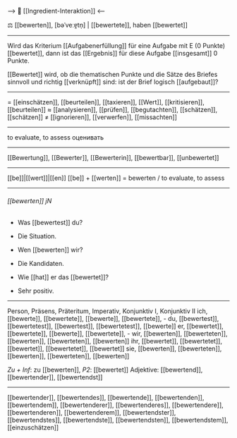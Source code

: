 --> 🤝 [[Ingredient-Interaktion]] <--

⚖️ [[bewerten]], [bəˈveːɐ̯tn̩] | [[bewertete]], haben [[bewertet]]

---
Wird das Kriterium [[Aufgabenerfüllung]] für eine Aufgabe mit E (0 Punkte) [[bewertet]], dann ist das [[Ergebnis]] für diese Aufgabe [[insgesamt]] 0 Punkte.

[[Bewertet]] wird, ob die thematischen Punkte und die Sätze des Briefes sinnvoll und richtig [[verknüpft]] sind: ist der Brief logisch [[aufgebaut]]? 

---
= [[einschätzen]], [[beurteilen]], [[taxieren]], [[Wert]], [[kritisieren]], [[beurteilen]]
≈ [[analysieren]], [[prüfen]], [[begutachten]], [[schätzen]], [[schätzen]]
≠ [[ignorieren]], [[verwerfen]], [[missachten]]

---
to evaluate, to assess
оценивать

---
[[Bewertung]], [[Bewerter]], [[Bewerterin]], [[bewertbar]], [[unbewertet]]

---
[[be]]|[[wert]]|[[en]]
[[be]] + [[werten]] = bewerten / to evaluate, to assess


---
###### [[bewerten]] jN
- Was [[bewertest]] du?
- Die Situation.

- Wen [[bewerten]] wir?
- Die Kandidaten.

- Wie [[hat]] er das [[bewertet]]?
- Sehr positiv.

---
Person, Präsens, Präteritum, Imperativ, Konjunktiv I,  Konjunktiv II 
ich, [[bewerte]], [[bewertete]], [[bewerte]], [[bewertete]], -
du, [[bewertest]], [[bewertetest]], [[bewertest]], [[bewertetest]], [[bewerte]]
er, [[bewertet]], [[bewertete]], [[bewerte]], [[bewertete]], -
wir, [[bewerten]], [[bewerteten]], [[bewerten]], [[bewerteten]], [[bewerten]]
ihr, [[bewertet]], [[bewertetet]], [[bewertet]], [[bewertetet]], [[bewertet]]
sie, [[bewerten]], [[bewerteten]], [[bewerten]], [[bewerteten]], [[bewerten]]

*Zu + Inf*: zu [[bewerten]], *P2*: [[bewertet]]
Adjektive: [[bewertend]], [[bewertender]], [[bewertendst]]

---
[[bewertender]], [[bewertendes]], [[bewertende]], [[bewertenden]], [[bewertendem]], [[bewertenderer]], [[bewertenderes]], [[bewertendere]], [[bewertenderen]], [[bewertenderem]], [[bewertendster]], [[bewertendstes]], [[bewertendste]], [[bewertendsten]], [[bewertendstem]], [[einzuschätzen]]